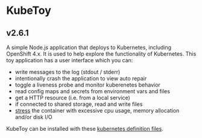 # KubeToy
## v2.6.1

A simple Node.js application that deploys to Kubernetes, including OpenShift 4.x.  It is used to help 
explore the functionality of Kubernetes.  This toy application has a user interface 
which you can:

* write messages to the log (stdout / stderr)
* intentionally crash the application to view auto repair
* toggle a liveness probe and monitor kuberenetes behavior  
* read config maps and secrets from environment vars and files
* get a HTTP resource (i.e. from a local service)
* if connected to shared storage, read and write files
* [stress](https://linux.die.net/man/1/stress) the container with excessive cpu usage, memory allocation and/or disk I/O

KubeToy can be installed with these [kubernetes definition 
files](https://gitlab.com/ibmhccoc/kubetoy/-/tree/master/deployment).  








